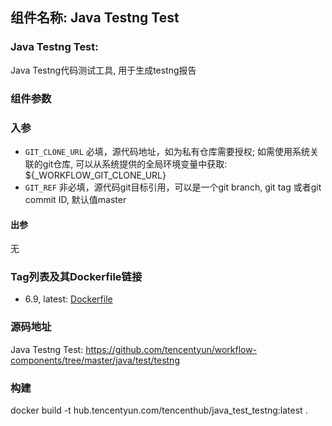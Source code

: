 ## 组件名称: Java Testng Test
### Java Testng Test:
Java Testng代码测试工具, 用于生成testng报告

### 组件参数
### 入参
* `GIT_CLONE_URL` 必填，源代码地址，如为私有仓库需要授权; 如需使用系统关联的git仓库, 可以从系统提供的全局环境变量中获取: ${_WORKFLOW_GIT_CLONE_URL}
* `GIT_REF` 非必填，源代码git目标引用，可以是一个git branch, git tag 或者git commit ID, 默认值master

#### 出参
无

### Tag列表及其Dockerfile链接
* 6.9, latest: [Dockerfile](https://github.com/tencentyun/workflow-components/blob/1cc5fa362ab84dd7ad222ec9cdd1ded8635d3c14/java/test/testng/Dockerfile)

### 源码地址

Java Testng Test: <https://github.com/tencentyun/workflow-components/tree/master/java/test/testng>

### 构建
docker build -t hub.tencentyun.com/tencenthub/java_test_testng:latest .